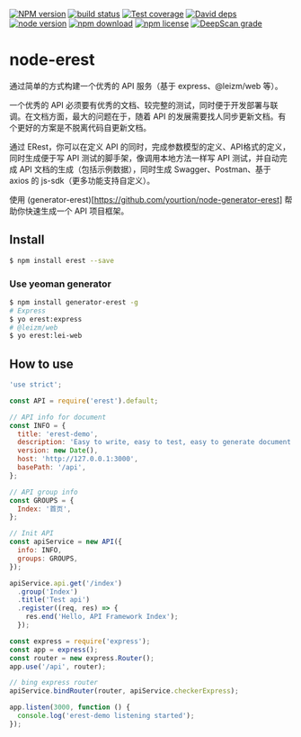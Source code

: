 [![NPM version][npm-image]][npm-url]
[![build status][travis-image]][travis-url]
[![Test coverage][coveralls-image]][coveralls-url]
[![David deps][david-image]][david-url]
[![node version][node-image]][node-url]
[![npm download][download-image]][download-url]
[![npm license][license-image]][download-url]
[![DeepScan grade](https://deepscan.io/api/projects/2707/branches/19046/badge/grade.svg)](https://deepscan.io/dashboard#view=project&pid=2707&bid=19046)

[npm-image]: https://img.shields.io/npm/v/erest.svg?style=flat-square
[npm-url]: https://npmjs.org/package/erest
[travis-image]: https://img.shields.io/travis/yourtion/node-erest.svg?style=flat-square
[travis-url]: https://travis-ci.org/yourtion/node-erest
[coveralls-image]: https://img.shields.io/coveralls/yourtion/node-erest.svg?style=flat-square
[coveralls-url]: https://coveralls.io/r/yourtion/node-erest?branch=master
[david-image]: https://img.shields.io/david/yourtion/node-erest.svg?style=flat-square
[david-url]: https://david-dm.org/yourtion/node-erest
[node-image]: https://img.shields.io/badge/node.js-%3E=_10-green.svg?style=flat-square
[node-url]: http://nodejs.org/download/
[download-image]: https://img.shields.io/npm/dm/erest.svg?style=flat-square
[download-url]: https://npmjs.org/package/erest
[license-image]: https://img.shields.io/npm/l/erest.svg

# node-erest

通过简单的方式构建一个优秀的 API 服务（基于 express、@leizm/web 等）。

一个优秀的 API 必须要有优秀的文档、较完整的测试，同时便于开发部署与联调。在文档方面，最大的问题在于，随着 API 的发展需要找人同步更新文档。有个更好的方案是不脱离代码自更新文档。

通过 ERest，你可以在定义 API 的同时，完成参数模型的定义、API格式的定义，同时生成便于写 API 测试的脚手架，像调用本地方法一样写 API 测试，并自动完成 API 文档的生成（包括示例数据），同时生成 Swagger、Postman、基于 axios 的 js-sdk（更多功能支持自定义）。

使用 (generator-erest)[https://github.com/yourtion/node-generator-erest] 帮助你快速生成一个 API 项目框架。

## Install

```bash
$ npm install erest --save
```

### Use yeoman generator

```bash
$ npm install generator-erest -g
# Express
$ yo erest:express
# @leizm/web
$ yo erest:lei-web
```

## How to use

```javascript
'use strict';

const API = require('erest').default;

// API info for document
const INFO = {
  title: 'erest-demo',
  description: 'Easy to write, easy to test, easy to generate document.',
  version: new Date(),
  host: 'http://127.0.0.1:3000',
  basePath: '/api',
};

// API group info
const GROUPS = {
  Index: '首页',
};

// Init API
const apiService = new API({
  info: INFO,
  groups: GROUPS,
});

apiService.api.get('/index')
  .group('Index')
  .title('Test api')
  .register((req, res) => {
    res.end('Hello, API Framework Index');
  });

const express = require('express');
const app = express();
const router = new express.Router();
app.use('/api', router);

// bing express router
apiService.bindRouter(router, apiService.checkerExpress);

app.listen(3000, function () {
  console.log('erest-demo listening started');
});
```
